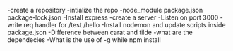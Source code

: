 -create a repository
-intialize the repo
-node_module package.json package-lock.json
-Install express
-create a server 
-Listen on port 3000
-write req handler for /test /hello 
-Install nodemon and update scripts inside package.json
-Difference between carat and tilde
-what are the dependecies
-What is the use of -g while npm install



